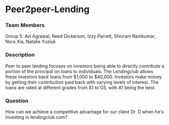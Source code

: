# Peer2peer-Lending

### Team Members
Group 5: Avi Agrawal, Reed Dickerson, Izzy Parrett, Shivram Ramkumar, Nora Xia, Natalie Yuziuk

### Description
Peer to peer lending focuses on investors being able to directly contribute a portion of the principal on loans to individuals. The Lendingclub allows these investors back loans from $1,000 to $40,000. Investors make money by getting their contribution paid back with varying levels of interest. The loans are rated at different grades from A1 to G5, with A1 being the best.

### Question
How can we achieve a competitive advantage for our client Dr. D when he's investing in lendingclub.com?
